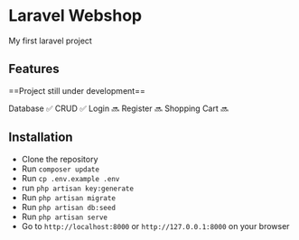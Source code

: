# Laravel Webshop
My first laravel project

## Features
==Project still under development==

Database :white_check_mark:
CRUD :white_check_mark:
Login :soon:
Register :soon:
Shopping Cart :soon:

## Installation
- Clone the repository
- Run `composer update`
- Run `cp .env.example .env`
- run `php artisan key:generate`
- Run `php artisan migrate`
- Run `php artisan db:seed`
- Run `php artisan serve`
- Go to `http://localhost:8000` or `http://127.0.0.1:8000` on your browser
